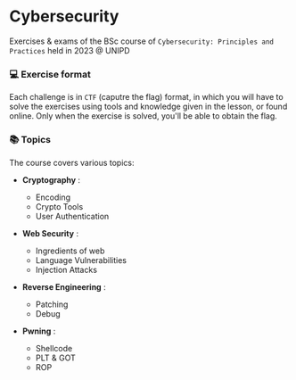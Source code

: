 # Cybersecurity 
Exercises & exams of the BSc course of `Cybersecurity: Principles and Practices` held in 2023 @ UNIPD

### 💻 Exercise format
Each challenge is in `CTF` (caputre the flag) format, in which you will have to solve the exercises using tools and knowledge given in the lesson, or found online. Only when the exercise is solved, you'll be able to obtain the flag.

### 📚 Topics
The course covers various topics:

- **Cryptography** : 
    - Encoding
    - Crypto Tools
    - User Authentication

- **Web Security** :
    - Ingredients of web
    - Language Vulnerabilities
    - Injection Attacks

- **Reverse Engineering** :
    - Patching
    - Debug

- **Pwning** :
    - Shellcode
    - PLT & GOT
    - ROP